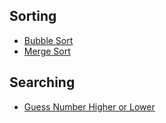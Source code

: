 ﻿## Sorting

- [Bubble Sort](BubbleSort.cpp)
- [Merge Sort](MergeSort.cpp)

## Searching
- [Guess Number Higher or Lower](GuessNumberHigherOrLower.cpp)

